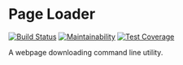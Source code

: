 # Page Loader
[![Build Status](https://travis-ci.org/arkadiy93/project-lvl3-s444.svg?branch=master)](https://travis-ci.org/arkadiy93/project-lvl3-s444)
[![Maintainability](https://api.codeclimate.com/v1/badges/141955a53372215a0df3/maintainability)](https://codeclimate.com/github/arkadiy93/project-lvl3-s444/maintainability)
[![Test Coverage](https://api.codeclimate.com/v1/badges/141955a53372215a0df3/test_coverage)](https://codeclimate.com/github/arkadiy93/project-lvl3-s444/test_coverage)

A webpage downloading command line utility.
